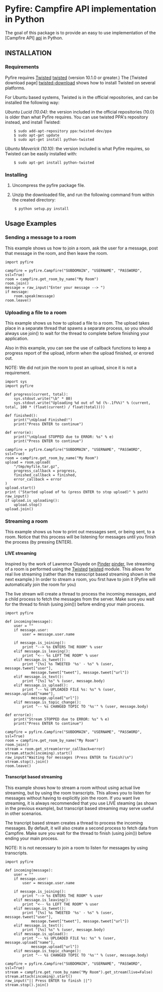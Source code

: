 # Pyfire: Campfire API implementation in Python #

The goal of this package is to provide an easy to use implementation
of the [Campfire API] [api] in Python.

## INSTALLATION ##

### Requirements ###

Pyfire requires [Twisted] [twisted] (version 10.1.0 or greater.) The 
[Twisted download page] [twisted-download] shows how to install Twisted on 
several platforms. 

For Ubuntu based systems, Twisted is in the official repositories, and can be
installed the following way:

*Ubuntu Lucid (10.04)*: the version included in the official repositories (10.0)
is older than what Pyfire requires. You can use twisted PPA's repository
instead, and install Twisted:

		$ sudo add-apt-repository ppa:twisted-dev/ppa
		$ sudo apt-get update
		$ sudo apt-get install python-twisted

*Ubuntu Maverick (10.10)*: the version included is what Pyfire requires, so
Twisted can be easily installed with:

		$ sudo apt-get install python-twisted

### Installing ###

1. Uncompress the pyfire package file.
2. Unzip the downloaded file, and run the following command from within the 
created directory:

		$ python setup.py install

## Usage Examples ##

### Sending a message to a room ###

This example shows us how to join a room, ask the user for a message,
post that message in the room, and then leave the room.

	import pyfire

	campfire = pyfire.Campfire("SUBDOMAIN", "USERNAME", "PASSWORD", ssl=True)
	room = campfire.get_room_by_name("My Room")
	room.join()
	message = raw_input("Enter your message --> ")
	if message:
		room.speak(message)
	room.leave()

### Uploading a file to a room ###

This example shows us how to upload a file to a room. The upload takes place in
a separate thread that spawns a separate process, so you should always use join()
to wait for the thread to complete before finishing your application.

Also in this example, you can see the use of callback functions to keep a
progress report of the upload, inform when the upload finished, or errored out.

NOTE: We did not join the room to post an upload, since it is not a requirement.

	import sys
	import pyfire

	def progress(current, total):
		sys.stdout.write("\b" * 80)
		sys.stdout.write("Uploading %d out of %d (%-.1f%%)" % (current, total, 100 * (float(current) / float(total))))

	def finished():
		print("\nUpload Finished!")
		print("Press ENTER to continue")

	def error(e):
		print("\nUpload STOPPED due to ERROR: %s" % e)
		print("Press ENTER to continue")

	campfire = pyfire.Campfire("SUBDOMAIN", "USERNAME", "PASSWORD", ssl=True)
	room = campfire.get_room_by_name("My Room")
	upload = room.upload(
		"/tmp/myfile.tar.gz",
		progress_callback = progress,
		finished_callback = finished,
		error_callback = error
	)
	upload.start()
	print ("Started upload of %s (press ENTER to stop upload)" % path)
	raw_input()
	if upload.is_uploading():
		upload.stop()
	upload.join()

### Streaming a room ###

This example shows us how to print out messages sent, or being sent, to a room.
Notice that this process will be listening for messages until you finish the 
process (by pressing ENTER).

#### LIVE streaming ####

Inspired by the work of Lawrence Oluyede on [Pinder] [pinder], live streaming of
a room is performed using the [Twisted] [twisted] module. This allows for real
live streaming (rather than the transcript based streaming shown in the next
example.) In order to stream a room, you first have to join it (Pyfire will 
automatically join the room for you)

The live stream will create a thread to process the incoming messages, and a
child process to fetch the messages from the server. Make sure you wait for the
thread to finish (using join()) before ending your main process.

	import pyfire

	def incoming(message):
		user = ""
		if message.user:
			user = message.user.name

		if message.is_joining():
			print "--> %s ENTERS THE ROOM" % user
		elif message.is_leaving():
			print "<-- %s LEFT THE ROOM" % user
		elif message.is_tweet():
			print "[%s] %s TWEETED '%s' - %s" % (user, message.tweet["user"], 
				message.tweet["tweet"], message.tweet["url"])
		elif message.is_text():
			print "[%s] %s" % (user, message.body)
		elif message.is_upload():
			print "-- %s UPLOADED FILE %s: %s" % (user, message.upload["name"],
				message.upload["url"])
		elif message.is_topic_change():
			print "-- %s CHANGED TOPIC TO '%s'" % (user, message.body)

	def error(e):
		print("Stream STOPPED due to ERROR: %s" % e)
		print("Press ENTER to continue")

	campfire = pyfire.Campfire("SUBDOMAIN", "USERNAME", "PASSWORD", ssl=True)
	room = campfire.get_room_by_name("My Room")
	room.join()
	stream = room.get_stream(error_callback=error)
	stream.attach(incoming).start()
	raw_input("Waiting for messages (Press ENTER to finish)\n")
	stream.stop().join()
	room.leave()

#### Transcript based streaming ####

This example shows how to stream a room without using actual live streaming, but
by using the room transcripts. This allows you to listen for messages without
having to explicitly join the room. If you want live streaming, it is always
recommended that you use LIVE steaming (as shown in the previous example), but
transcript based streaming may serve useful in other scenarios.

The trancript based stream creates a thread to process the incoming messages. 
By default, it will also create a second process to fetch data from Campfire.
Make sure you wait for the thread to finish (using join()) before ending your
main process.

NOTE: It is not necessary to join a room to listen for messages by using
transcripts.

	import pyfire

	def incoming(message):
		user = ""
		if message.user:
			user = message.user.name

		if message.is_joining():
			print "--> %s ENTERS THE ROOM" % user
		elif message.is_leaving():
			print "<-- %s LEFT THE ROOM" % user
		elif message.is_tweet():
			print "[%s] %s TWEETED '%s' - %s" % (user, message.tweet["user"], 
				message.tweet["tweet"], message.tweet["url"])
		elif message.is_text():
			print "[%s] %s" % (user, message.body)
		elif message.is_upload():
			print "-- %s UPLOADED FILE %s: %s" % (user, message.upload["name"], 
				message.upload["url"])
		elif message.is_topic_change():
			print "-- %s CHANGED TOPIC TO '%s'" % (user, message.body)

	campfire = pyfire.Campfire("SUBDOMAIN", "USERNAME", "PASSWORD", ssl=True)
	stream = campfire.get_room_by_name("My Room").get_stream(live=False)
	stream.attach(incoming).start()
	raw_input("|| Press ENTER to finish ||")
	stream.stop().join()

[api]: http://developer.37signals.com/campfire
[poster]: http://atlee.ca/software/poster
[poster-download]: http://atlee.ca/software/poster#download
[twisted]: http://twistedmatrix.com
[twisted-download]: http://twistedmatrix.com/trac/wiki/Downloads
[pinder]: http://github.com/rhymes/pinder
